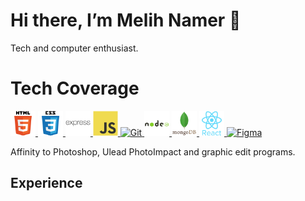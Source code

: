  # Hi there, I’m Melih Namer 👋
 Tech and computer enthusiast.

# Tech Coverage
<a href="https://www.w3schools.com/html/">
 <img src="https://raw.githubusercontent.com/devicons/devicon/master/icons/html5/html5-original-wordmark.svg" alt="html5" width="40" height="40">
</a>
<a href="https://www.w3schools.com/css/">
 <img src="https://raw.githubusercontent.com/devicons/devicon/master/icons/css3/css3-original-wordmark.svg" alt="css3" width="40" height="40">
</a>
<a href="https://expressjs.com/">
 <img src="https://raw.githubusercontent.com/devicons/devicon/master/icons/express/express-original-wordmark.svg" alt="express js" width="40" height="40">
</a>
<a href="https://developer.mozilla.org/en-US/docs/Web/JavaScript">
 <img src="https://raw.githubusercontent.com/devicons/devicon/master/icons/javascript/javascript-original.svg" alt="Javascript" width="40" height="40">
</a>
<a href="https://git-scm.com/">
 <img src="https://camo.githubusercontent.com/fbfcb9e3dc648adc93bef37c718db16c52f617ad055a26de6dc3c21865c3321d/68747470733a2f2f7777772e766563746f726c6f676f2e7a6f6e652f6c6f676f732f6769742d73636d2f6769742d73636d2d69636f6e2e737667" alt="Git" width="40" height="40">
</a>
<a href="https://nodejs.org/en/">
 <img src="https://raw.githubusercontent.com/devicons/devicon/master/icons/nodejs/nodejs-original-wordmark.svg" alt="NodeJs" width="40" height="40">
</a>
<a href="https://www.mongodb.com/">
 <img src="https://raw.githubusercontent.com/devicons/devicon/master/icons/mongodb/mongodb-original-wordmark.svg" alt="MongoDb" width="40" height="40">
</a>
<a href="https://reactjs.org/">
 <img src="https://raw.githubusercontent.com/devicons/devicon/master/icons/react/react-original-wordmark.svg" alt="React" width="40" height="40">
</a>
<a href="https://www.figma.com/">
 <img src="https://camo.githubusercontent.com/ed93c2b000a76ceaad1503e7eb9356591b885227e82a36a005b9d3498b303ba5/68747470733a2f2f7777772e766563746f726c6f676f2e7a6f6e652f6c6f676f732f6669676d612f6669676d612d69636f6e2e737667" alt="Figma" width="40" height="40">
</a>

Affinity to Photoshop, Ulead PhotoImpact and graphic edit programs.

## Experience





